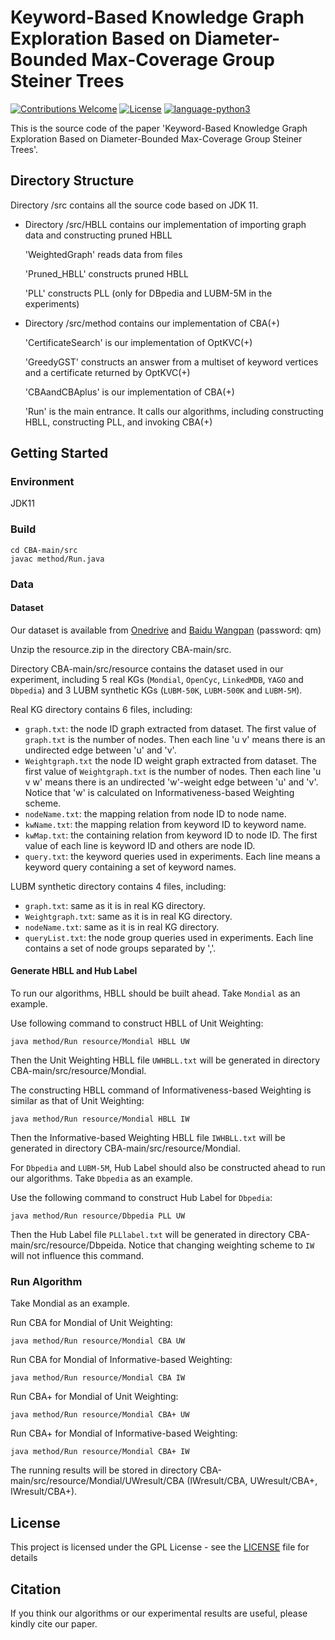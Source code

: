 # Keyword-Based Knowledge Graph Exploration Based on Diameter-Bounded Max-Coverage Group Steiner Trees

[![Contributions Welcome](https://img.shields.io/badge/Contributions-Welcome-brightgreen.svg?style=flat-square)](https://github.com/nju-websoft/OpenEA/issues)
[![License](https://img.shields.io/badge/License-Apache-lightgrey.svg?style=flat-square)](https://github.com/nju-websoft/OpenEA/blob/master/LICENSE)
[![language-python3](https://img.shields.io/badge/Language-Java-yellow.svg?style=flat-square)](https://www.python.org/)

This is the source code of the paper 'Keyword-Based Knowledge Graph Exploration Based on Diameter-Bounded Max-Coverage Group Steiner Trees'.

## Directory Structure

Directory /src contains all the source code based on JDK 11.

- Directory /src/HBLL contains our implementation of importing graph data and constructing pruned HBLL

  'WeightedGraph' reads data from files

  'Pruned_HBLL' constructs pruned HBLL

  'PLL' constructs PLL (only for DBpedia and LUBM-5M in the experiments)

- Directory /src/method contains our implementation of CBA(+)

  'CertificateSearch' is our implementation of OptKVC(+)

  'GreedyGST' constructs an answer from a multiset of keyword vertices and a certificate returned by OptKVC(+)

  'CBAandCBAplus' is our implementation of CBA(+)

  'Run' is the main entrance. It calls our algorithms, including constructing HBLL, constructing PLL, and invoking CBA(+)

## Getting Started

### Environment

JDK11

### Build

```shell
cd CBA-main/src
javac method/Run.java
```

### Data

#### Dataset

Our dataset is available from [Onedrive](https://1drv.ms/u/s!AqIjS5TIQjx8mQwbl7pULHTmUf01?e=PsFcap) and [Baidu Wangpan](https://pan.baidu.com/s/1SSq1uoYgUT-GLQsn6umZ2Q?pwd=qm3u) (password: qm)

Unzip the resource.zip in the directory CBA-main/src.

Directory CBA-main/src/resource contains the dataset used in our experiment, including 5 real KGs (`Mondial`, `OpenCyc`, `LinkedMDB`, `YAGO` and `Dbpedia`) and 3 LUBM synthetic KGs (`LUBM-50K`, `LUBM-500K` and `LUBM-5M`).

Real KG directory contains 6 files, including:

- `graph.txt`: the node ID graph extracted from dataset. The first value of `graph.txt` is the number of nodes. Then each line 'u    v' means there is an undirected edge between 'u' and 'v'.
- `Weightgraph.txt` the node ID weight graph extracted from dataset.  The first value of `Weightgraph.txt` is the number of nodes. Then each line 'u    v    w' means there is an undirected 'w'-weight edge between 'u' and 'v'. Notice that 'w' is calculated on Informativeness-based Weighting scheme.
- `nodeName.txt`: the mapping relation from node ID to node name.
- `kwName.txt`: the mapping relation from keyword ID to keyword name.
- `kwMap.txt`: the containing relation from keyword ID to node ID. The first value of each line is keyword ID and others are node ID.
- `query.txt`: the keyword queries used in experiments. Each line means a keyword query containing a set of keyword names.

LUBM synthetic directory contains 4 files, including:

- `graph.txt`: same as it is in real KG directory.
- `Weightgraph.txt`: same as it is in real KG directory.
- `nodeName.txt`: same as it is in real KG directory.
- `queryList.txt`: the node group queries used in experiments. Each line contains a set of node groups separated by ','.

#### Generate HBLL and Hub Label

To run our algorithms, HBLL should be built ahead. Take  `Mondial`  as an example. 

Use following command to construct HBLL of Unit Weighting:

```shell
java method/Run resource/Mondial HBLL UW
```

Then the Unit Weighting HBLL file `UWHBLL.txt` will be generated in directory CBA-main/src/resource/Mondial.

The constructing HBLL command of Informativeness-based Weighting is similar as that of Unit Weighting:

```shell
java method/Run resource/Mondial HBLL IW
```

Then the Informative-based Weighting HBLL file `IWHBLL.txt` will be generated in directory CBA-main/src/resource/Mondial.

For `Dbpedia` and `LUBM-5M`, Hub Label should also be constructed ahead to run our algorithms.  Take `Dbpedia` as an example.

Use the following command to construct Hub Label for `Dbpedia`:

```shell
java method/Run resource/Dbpedia PLL UW
```

Then the Hub Label file `PLLlabel.txt`  will be generated in directory CBA-main/src/resource/Dbpeida. Notice that changing weighting scheme  to `IW` will not influence this command.

### Run Algorithm

Take Mondial as an example.

Run CBA for Mondial of Unit Weighting:

```shell
java method/Run resource/Mondial CBA UW
```

Run CBA for Mondial of Informative-based Weighting:

```shell
java method/Run resource/Mondial CBA IW
```

Run CBA+ for Mondial of Unit Weighting:

```shell
java method/Run resource/Mondial CBA+ UW
```

Run CBA+ for Mondial of Informative-based Weighting:

```shell
java method/Run resource/Mondial CBA+ IW
```

The running results will be stored in directory CBA-main/src/resource/Mondial/UWresult/CBA (IWresult/CBA, UWresult/CBA+, IWresult/CBA+).

## License

This project is licensed under the GPL License - see the [LICENSE](LICENSE) file for details

## Citation

If you think our algorithms or our experimental results are useful, please kindly cite our paper.

